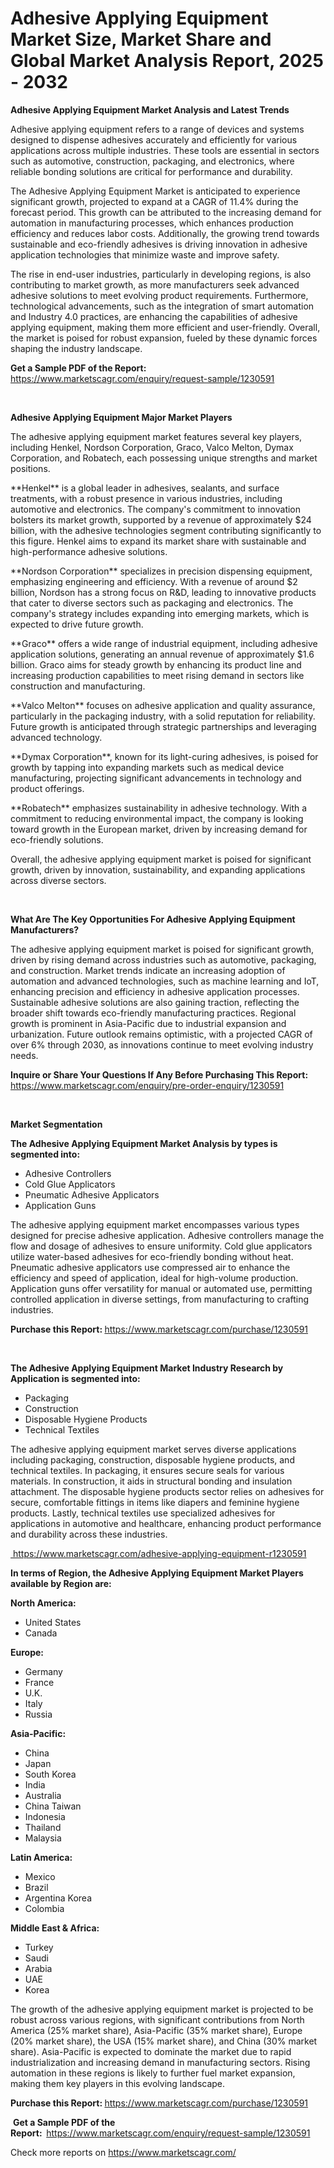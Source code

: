 <p><h1>Adhesive Applying Equipment Market Size, Market Share and Global Market Analysis Report, 2025 - 2032</h1></p><p><strong>Adhesive Applying Equipment Market Analysis and Latest Trends</strong></p>
<p><p>Adhesive applying equipment refers to a range of devices and systems designed to dispense adhesives accurately and efficiently for various applications across multiple industries. These tools are essential in sectors such as automotive, construction, packaging, and electronics, where reliable bonding solutions are critical for performance and durability. </p><p>The Adhesive Applying Equipment Market is anticipated to experience significant growth, projected to expand at a CAGR of 11.4% during the forecast period. This growth can be attributed to the increasing demand for automation in manufacturing processes, which enhances production efficiency and reduces labor costs. Additionally, the growing trend towards sustainable and eco-friendly adhesives is driving innovation in adhesive application technologies that minimize waste and improve safety. </p><p>The rise in end-user industries, particularly in developing regions, is also contributing to market growth, as more manufacturers seek advanced adhesive solutions to meet evolving product requirements. Furthermore, technological advancements, such as the integration of smart automation and Industry 4.0 practices, are enhancing the capabilities of adhesive applying equipment, making them more efficient and user-friendly. Overall, the market is poised for robust expansion, fueled by these dynamic forces shaping the industry landscape.</p></p>
<p><strong>Get a Sample PDF of the Report:&nbsp;</strong> <a href="https://www.marketscagr.com/enquiry/request-sample/1230591?utm_campaign=2097&utm_medium=2&utm_source=Github&utm_content=ia&utm_term=27022025&utm_id=adhesive-applying-equipment">https://www.marketscagr.com/enquiry/request-sample/1230591</a></p>
<p>&nbsp;</p>
<p><strong>Adhesive Applying Equipment Major Market Players</strong></p>
<p><p>The adhesive applying equipment market features several key players, including Henkel, Nordson Corporation, Graco, Valco Melton, Dymax Corporation, and Robatech, each possessing unique strengths and market positions.</p><p>**Henkel** is a global leader in adhesives, sealants, and surface treatments, with a robust presence in various industries, including automotive and electronics. The company's commitment to innovation bolsters its market growth, supported by a revenue of approximately $24 billion, with the adhesive technologies segment contributing significantly to this figure. Henkel aims to expand its market share with sustainable and high-performance adhesive solutions.</p><p>**Nordson Corporation** specializes in precision dispensing equipment, emphasizing engineering and efficiency. With a revenue of around $2 billion, Nordson has a strong focus on R&D, leading to innovative products that cater to diverse sectors such as packaging and electronics. The company's strategy includes expanding into emerging markets, which is expected to drive future growth.</p><p>**Graco** offers a wide range of industrial equipment, including adhesive application solutions, generating an annual revenue of approximately $1.6 billion. Graco aims for steady growth by enhancing its product line and increasing production capabilities to meet rising demand in sectors like construction and manufacturing.</p><p>**Valco Melton** focuses on adhesive application and quality assurance, particularly in the packaging industry, with a solid reputation for reliability. Future growth is anticipated through strategic partnerships and leveraging advanced technology.</p><p>**Dymax Corporation**, known for its light-curing adhesives, is poised for growth by tapping into expanding markets such as medical device manufacturing, projecting significant advancements in technology and product offerings.</p><p>**Robatech** emphasizes sustainability in adhesive technology. With a commitment to reducing environmental impact, the company is looking toward growth in the European market, driven by increasing demand for eco-friendly solutions.</p><p>Overall, the adhesive applying equipment market is poised for significant growth, driven by innovation, sustainability, and expanding applications across diverse sectors.</p></p>
<p>&nbsp;</p>
<p><strong>What Are The Key Opportunities For Adhesive Applying Equipment Manufacturers?</strong></p>
<p><p>The adhesive applying equipment market is poised for significant growth, driven by rising demand across industries such as automotive, packaging, and construction. Market trends indicate an increasing adoption of automation and advanced technologies, such as machine learning and IoT, enhancing precision and efficiency in adhesive application processes. Sustainable adhesive solutions are also gaining traction, reflecting the broader shift towards eco-friendly manufacturing practices. Regional growth is prominent in Asia-Pacific due to industrial expansion and urbanization. Future outlook remains optimistic, with a projected CAGR of over 6% through 2030, as innovations continue to meet evolving industry needs.</p></p>
<p><strong>Inquire or Share Your Questions If Any Before Purchasing This Report:</strong> <a href="https://www.marketscagr.com/enquiry/pre-order-enquiry/1230591?utm_campaign=2097&utm_medium=2&utm_source=Github&utm_content=ia&utm_term=27022025&utm_id=adhesive-applying-equipment">https://www.marketscagr.com/enquiry/pre-order-enquiry/1230591</a></p>
<p>&nbsp;</p>
<p><strong>Market Segmentation</strong></p>
<p><strong>The Adhesive Applying Equipment Market Analysis by types is segmented into:</strong></p>
<p><ul><li>Adhesive Controllers</li><li>Cold Glue Applicators</li><li>Pneumatic Adhesive Applicators</li><li>Application Guns</li></ul></p>
<p><p>The adhesive applying equipment market encompasses various types designed for precise adhesive application. Adhesive controllers manage the flow and dosage of adhesives to ensure uniformity. Cold glue applicators utilize water-based adhesives for eco-friendly bonding without heat. Pneumatic adhesive applicators use compressed air to enhance the efficiency and speed of application, ideal for high-volume production. Application guns offer versatility for manual or automated use, permitting controlled application in diverse settings, from manufacturing to crafting industries.</p></p>
<p><strong>Purchase this Report:&nbsp;</strong><a href="https://www.marketscagr.com/purchase/1230591?utm_campaign=2097&utm_medium=2&utm_source=Github&utm_content=ia&utm_term=27022025&utm_id=adhesive-applying-equipment">https://www.marketscagr.com/purchase/1230591</a></p>
<p>&nbsp;</p>
<p><strong>The Adhesive Applying Equipment Market Industry Research by Application is segmented into:</strong></p>
<p><ul><li>Packaging</li><li>Construction</li><li>Disposable Hygiene Products</li><li>Technical Textiles</li></ul></p>
<p><p>The adhesive applying equipment market serves diverse applications including packaging, construction, disposable hygiene products, and technical textiles. In packaging, it ensures secure seals for various materials. In construction, it aids in structural bonding and insulation attachment. The disposable hygiene products sector relies on adhesives for secure, comfortable fittings in items like diapers and feminine hygiene products. Lastly, technical textiles use specialized adhesives for applications in automotive and healthcare, enhancing product performance and durability across these industries.</p></p>
<p><a href="https://www.marketscagr.com/adhesive-applying-equipment-r1230591?utm_campaign=2097&utm_medium=2&utm_source=Github&utm_content=ia&utm_term=27022025&utm_id=adhesive-applying-equipment">&nbsp;https://www.marketscagr.com/adhesive-applying-equipment-r1230591</a></p>
<p><strong>In terms of Region, the Adhesive Applying Equipment Market Players available by Region are:</strong></p>
<p>
    <p> <strong> North America: </strong>
        <ul>
            <li>United States</li>
            <li>Canada</li>
        </ul>
        </p> 
    <p> <strong> Europe: </strong>
        <ul>
            <li>Germany</li>
            <li>France</li>
            <li>U.K.</li>
            <li>Italy</li>
            <li>Russia</li>
        </ul>
        </p> 
    <p> <strong> Asia-Pacific: </strong>
        <ul>
            <li>China</li>
            <li>Japan</li>
            <li>South Korea</li>
            <li>India</li>
            <li>Australia</li>
            <li>China Taiwan</li>
            <li>Indonesia</li>
            <li>Thailand</li>
            <li>Malaysia</li>
        </ul>
        </p> 
    <p> <strong> Latin America: </strong>
        <ul>
            <li>Mexico</li>
            <li>Brazil</li>
            <li>Argentina Korea</li>
            <li>Colombia</li>
        </ul>
        </p> 
    <p> <strong> Middle East & Africa: </strong>
        <ul>
            <li>Turkey</li>
            <li>Saudi</li>
            <li>Arabia</li>
            <li>UAE</li>
            <li>Korea</li>
        </ul>
    </p>
    </p>
<p><p>The growth of the adhesive applying equipment market is projected to be robust across various regions, with significant contributions from North America (25% market share), Asia-Pacific (35% market share), Europe (20% market share), the USA (15% market share), and China (30% market share). Asia-Pacific is expected to dominate the market due to rapid industrialization and increasing demand in manufacturing sectors. Rising automation in these regions is likely to further fuel market expansion, making them key players in this evolving landscape.</p></p>
<p><strong>Purchase this Report: </strong><a href="https://www.marketscagr.com/purchase/1230591?utm_campaign=2097&utm_medium=2&utm_source=Github&utm_content=ia&utm_term=27022025&utm_id=adhesive-applying-equipment">https://www.marketscagr.com/purchase/1230591</a></p>
<p>&nbsp;<strong>Get a Sample PDF of the Report:&nbsp;&nbsp;</strong><a href="https://www.marketscagr.com/enquiry/request-sample/1230591?utm_campaign=2097&utm_medium=2&utm_source=Github&utm_content=ia&utm_term=27022025&utm_id=adhesive-applying-equipment">https://www.marketscagr.com/enquiry/request-sample/1230591</a></p>
<p><strong></strong></p>
<p>Check more reports on <a href="https://www.marketscagr.com/?utm_campaign=2097&utm_medium=2&utm_source=Github&utm_content=ia&utm_term=27022025&utm_id=adhesive-applying-equipment">https://www.marketscagr.com/</a></p>